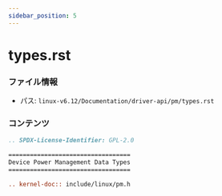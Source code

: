 ```yaml
---
sidebar_position: 5
---
```

# types.rst

### ファイル情報

- パス: `linux-v6.12/Documentation/driver-api/pm/types.rst`

### コンテンツ

```rst
.. SPDX-License-Identifier: GPL-2.0

==================================
Device Power Management Data Types
==================================

.. kernel-doc:: include/linux/pm.h

```
